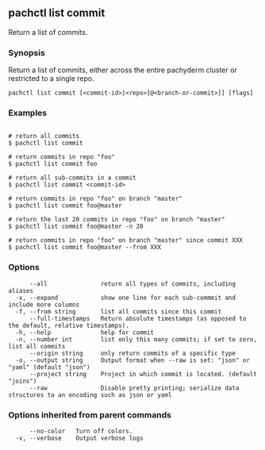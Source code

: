 ## pachctl list commit

Return a list of commits.

### Synopsis

Return a list of commits, either across the entire pachyderm cluster or restricted to a single repo.

```
pachctl list commit [<commit-id>|<repo>[@<branch-or-commit>]] [flags]
```

### Examples

```

# return all commits
$ pachctl list commit

# return commits in repo "foo"
$ pachctl list commit foo

# return all sub-commits in a commit
$ pachctl list commit <commit-id>

# return commits in repo "foo" on branch "master"
$ pachctl list commit foo@master

# return the last 20 commits in repo "foo" on branch "master"
$ pachctl list commit foo@master -n 20

# return commits in repo "foo" on branch "master" since commit XXX
$ pachctl list commit foo@master --from XXX
```

### Options

```
      --all               return all types of commits, including aliases
  -x, --expand            show one line for each sub-commmit and include more columns
  -f, --from string       list all commits since this commit
      --full-timestamps   Return absolute timestamps (as opposed to the default, relative timestamps).
  -h, --help              help for commit
  -n, --number int        list only this many commits; if set to zero, list all commits
      --origin string     only return commits of a specific type
  -o, --output string     Output format when --raw is set: "json" or "yaml" (default "json")
      --project string    Project in which commit is located. (default "joins")
      --raw               Disable pretty printing; serialize data structures to an encoding such as json or yaml
```

### Options inherited from parent commands

```
      --no-color   Turn off colors.
  -v, --verbose    Output verbose logs
```

